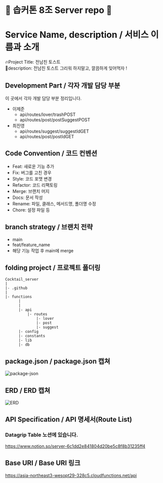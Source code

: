 # 🌟 솝커톤 8조 Server repo 🌟

# Service Name, description / 서비스 이름과 소개

🔥Project Title: 전남친 토스트  
📜description: 전남친 토스트 그리워 하지말고, 깔끔하게 잊어먹자 !

## Development Part / 각자 개발 담당 부분

이 곳에서 각자 개발 담당 부분 정리입니다.

- 이제준
  - api/routes/lover/trashPOST
  - api/routes/post/postSuggestPOST
- 최진영
  - api/routes/suggest/suggestIdGET
  - api/routes/post/postIdGET

## Code Convention / 코드 컨벤션

- Feat: 새로운 기능 추가
- Fix: 버그를 고친 경우
- Style: 코드 포맷 변경
- Refactor: 코드 리팩토링
- Merge: 브랜치 머지
- Docs: 문서 작성
- Rename: 파일, 클래스, 메서드명, 폴더명 수정
- Chore: 설정 파일 등

## branch strategy / 브랜치 전략

- main
- feat/feature_name
- 해당 기능 작업 후 main에 merge

## folding project / 프로젝트 폴더링

```
Cocktail_server
|
|- .github
|
|- functions
      |
      |
      |- api
          |- routes
              |- lover
              |- post
              |- suggest
      |- config
      |- constants
      |- lib
      |- db
```

## package.json / package.json 캡쳐

![package-json](https://user-images.githubusercontent.com/81547780/142740656-9ed9d7ea-5381-43c6-9da9-2d835e8a0644.PNG)

## ERD / ERD 캡쳐

![ERD](https://user-images.githubusercontent.com/81547780/142740678-21204a1a-33eb-4a2b-bc0a-8af41cbc73b3.PNG)

## API Specification / API 명세서(Route List)

### Datagrip Table 노션에 있습니다.
https://www.notion.so/server-6c1dd2e841804d20be5c8f8b31235ff4

## Base URI / Base URI 링크

https://asia-northeast3-wesopt29-328c5.cloudfunctions.net/api
